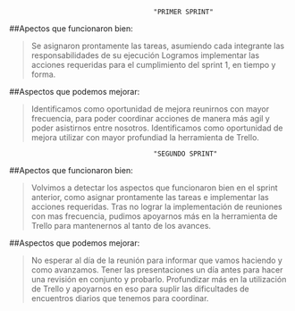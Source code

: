                                         "PRIMER SPRINT"

##Apectos que funcionaron bien:

>Se asignaron prontamente las tareas, asumiendo cada integrante las responsabilidades de su ejecución
>Logramos implementar las acciones requeridas para el cumplimiento del sprint 1, en tiempo y forma.

##Aspectos que podemos mejorar:

>Identificamos como oportunidad de mejora reunirnos con mayor frecuencia, para poder coordinar acciones de manera más agil y poder asistirnos entre nosotros.
>Identificamos como oportunidad de mejora utilizar con mayor profundiad la herramienta de Trello.



                                        "SEGUNDO SPRINT"

##Apectos que funcionaron bien:

>Volvimos a detectar los aspectos que funcionaron bien en el sprint anterior, como asignar prontamente las tareas e implementar las acciones requeridas.
>Tras no lograr la implementación de reuniones con mas frecuencia, pudimos apoyarnos más en la herramienta de Trello para mantenernos al tanto de los avances.


##Aspectos que podemos mejorar:

>No esperar al día de la reunión para informar que vamos haciendo y como avanzamos.
>Tener las presentaciones un día antes para hacer una revisión en conjunto y probarlo.
>Profundizar más en la utilización de Trello y apoyarnos en eso para suplir las dificultades de encuentros diarios que tenemos para coordinar.



